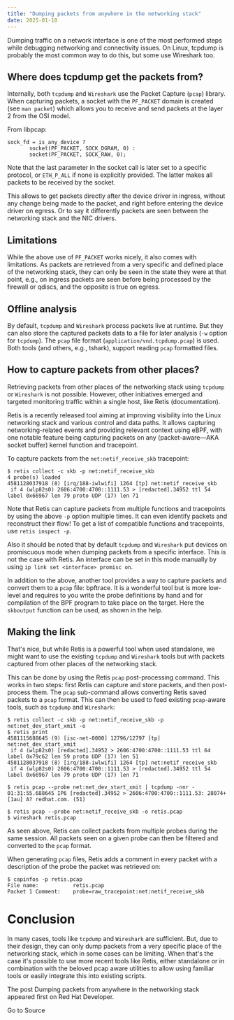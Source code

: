 ```yaml
---
title: "Dumping packets from anywhere in the networking stack"
date: 2025-01-10
---
```


Dumping traffic on a network interface is one of the most performed steps while debugging networking and connectivity issues. On Linux, tcpdump is probably the most common way to do this, but some use Wireshark too.

## Where does tcpdump get the packets from?

Internally, both `tcpdump` and `Wireshark` use the Packet Capture (`pcap`) library. When capturing packets, a socket with the `PF_PACKET` domain is created (see `man packet`) which allows you to receive and send packets at the layer 2 from the OSI model.

From libpcap:

```plaintext
sock_fd = is_any_device ?
       socket(PF_PACKET, SOCK_DGRAM, 0) :
       socket(PF_PACKET, SOCK_RAW, 0);
```

Note that the last parameter in the socket call is later set to a specific protocol, or `ETH_P_ALL` if none is explicitly provided. The latter makes all packets to be received by the socket.

This allows to get packets directly after the device driver in ingress, without any change being made to the packet, and right before entering the device driver on egress. Or to say it differently packets are seen between the networking stack and the NIC drivers.

## Limitations

While the above use of `PF_PACKET` works nicely, it also comes with limitations. As packets are retrieved from a very specific and defined place of the networking stack, they can only be seen in the state they were at that point, e.g., on ingress packets are seen before being processed by the firewall or qdiscs, and the opposite is true on egress.

## Offline analysis

By default, `tcpdump` and `Wireshark` process packets live at runtime. But they can also store the captured packets data to a file for later analysis (`-w` option for `tcpdump`). The `pcap` file format (`application/vnd.tcpdump.pcap`) is used. Both tools (and others, e.g., tshark), support reading `pcap` formatted files.

## How to capture packets from other places?

Retrieving packets from other places of the networking stack using `tcpdump` or `Wireshark` is not possible. However, other initiatives emerged and targeted monitoring traffic within a single host, like Retis (documentation).

Retis is a recently released tool aiming at improving visibility into the Linux networking stack and various control and data paths. It allows capturing networking-related events and providing relevant context using eBPF, with one notable feature being capturing packets on any (packet-aware—AKA socket buffer) kernel function and tracepoint.

To capture packets from the `net:netif_receive_skb` tracepoint:

```plaintext
$ retis collect -c skb -p net:netif_receive_skb
4 probe(s) loaded
4581128037918 (8) [irq/188-iwlwifi] 1264 [tp] net:netif_receive_skb
 if 4 (wlp82s0) 2606:4700:4700::1111.53 > [redacted].34952 ttl 54 label 0x66967 len 79 proto UDP (17) len 71
```

Note that Retis can capture packets from multiple functions and tracepoints by using the above `-p` option multiple times. It can even identify packets and reconstruct their flow! To get a list of compatible functions and tracepoints, use `retis inspect -p`.

Also it should be noted that by default `tcpdump` and `Wireshark` put devices on promiscuous mode when dumping packets from a specific interface. This is not the case with Retis. An interface can be set in this mode manually by using `ip link set <interface> promisc on`.

In addition to the above, another tool provides a way to capture packets and convert them to a `pcap` file: bpftrace. It is a wonderful tool but is more low-level and requires to you write the probe definitions by hand and for compilation of the BPF program to take place on the target. Here the `skboutput` function can be used, as shown in the help.

## Making the link

That's nice, but while Retis is a powerful tool when used standalone, we might want to use the existing `tcpdump` and `Wireshark` tools but with packets captured from other places of the networking stack.

This can be done by using the Retis `pcap` post-processing command. This works in two steps: first Retis can capture and store packets, and then post-process them. The `pcap` sub-command allows converting Retis saved packets to a `pcap` format. This can then be used to feed existing `pcap`\-aware tools, such as `tcpdump` and `Wireshark`:

```plaintext
$ retis collect -c skb -p net:netif_receive_skb -p net:net_dev_start_xmit -o
$ retis print
4581115688645 (9) [isc-net-0000] 12796/12797 [tp] net:net_dev_start_xmit
 if 4 (wlp82s0) [redacted].34952 > 2606:4700:4700::1111.53 ttl 64 label 0x79c62 len 59 proto UDP (17) len 51
4581128037918 (8) [irq/188-iwlwifi] 1264 [tp] net:netif_receive_skb
 if 4 (wlp82s0) 2606:4700:4700::1111.53 > [redacted].34952 ttl 54 label 0x66967 len 79 proto UDP (17) len 71

$ retis pcap --probe net:net_dev_start_xmit | tcpdump -nnr -
01:31:55.688645 IP6 [redacted].34952 > 2606:4700:4700::1111.53: 28074+ [1au] A? redhat.com. (51)

$ retis pcap --probe net:netif_receive_skb -o retis.pcap
$ wireshark retis.pcap
```

As seen above, Retis can collect packets from multiple probes during the same session. All packets seen on a given probe can then be filtered and converted to the `pcap` format.

When generating `pcap` files, Retis adds a comment in every packet with a description of the probe the packet was retrieved on:

```plaintext
$ capinfos -p retis.pcap
File name:           retis.pcap
Packet 1 Comment:    probe=raw_tracepoint:net:netif_receive_skb
```

# Conclusion

In many cases, tools like `tcpdump` and `Wireshark` are sufficient. But, due to their design, they can only dump packets from a very specific place of the networking stack, which in some cases can be limiting. When that's the case it's possible to use more recent tools like Retis, either standalone or in combination with the beloved pcap aware utilities to allow using familiar tools or easily integrate this into existing scripts.

The post Dumping packets from anywhere in the networking stack appeared first on Red Hat Developer.  
  

Go to Source
